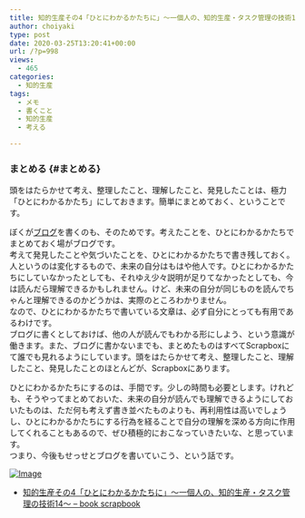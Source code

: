 ```yaml
---
title: 知的生産その4「ひとにわかるかたちに」〜一個人の、知的生産・タスク管理の技術14〜
author: choiyaki
type: post
date: 2020-03-25T13:20:41+00:00
url: /?p=998
views:
  - 465
categories:
  - 知的生産
tags:
  - メモ
  - 書くこと
  - 知的生産
  - 考える

---
```

### まとめる {#まとめる}

頭をはたらかせて考え、整理したこと、理解したこと、発見したことは、極力「ひとにわかるかたち」にしておきます。簡単にまとめておく、ということです。

ぼくが[ブログ][1]を書くのも、そのためです。考えたことを、ひとにわかるかたちでまとめておく場がブログです。  
考えて発見したことや気づいたことを、ひとにわかるかたちで書き残しておく。人というのは変化するもので、未来の自分はもはや他人です。ひとにわかるかたちにしていなかったとしても、それゆえ少々説明が足りてなかったとしても、今は読んだら理解できるかもしれません。けど、未来の自分が同じものを読んでちゃんと理解できるのかどうかは、実際のところわかりません。  
なので、ひとにわかるかたちで書いている文章は、必ず自分にとっても有用であるわけです。  
ブログに書くとしておけば、他の人が読んでもわかる形にしよう、という意識が働きます。また、ブログに書かないまでも、まとめたものはすべてScrapboxにて誰でも見れるようにしています。頭をはたらかせて考え、整理したこと、理解したこと、発見したことのほとんどが、Scrapboxにあります。

ひとにわかるかたちにするのは、手間です。少しの時間も必要とします。けれども、そうやってまとめておいた、未来の自分が読んでも理解できるようにしておいたものは、ただ何も考えず書き並べたものよりも、再利用性は高いでしょうし、ひとにわかるかたちにする行為を経ることで自分の理解を深める方向に作用してくれることもあるので、ぜひ積極的におこなっていきたいな、と思っています。  
つまり、今後もせっせとブログを書いていこう、という話です。

[![Image][2]][3]

  * [知的生産その4「ひとにわかるかたちに」〜一個人の、知的生産・タスク管理の技術14〜 &#8211; book scrapbook][4]

 [1]: https://scrapbox.io/choiyaki-hondana/%E3%83%96%E3%83%AD%E3%82%B0
 [2]: https://gyazo.com/2f405899d32439d07f35456dce985b59/thumb/1000
 [3]: https://gyazo.com/2f405899d32439d07f35456dce985b59
 [4]: https://scrapbox.io/choiyaki-hondana/%E7%9F%A5%E7%9A%84%E7%94%9F%E7%94%A3%E3%81%9D%E3%81%AE4%E3%80%8C%E3%81%B2%E3%81%A8%E3%81%AB%E3%82%8F%E3%81%8B%E3%82%8B%E3%81%8B%E3%81%9F%E3%81%A1%E3%81%AB%E3%80%8D%E3%80%9C%E4%B8%80%E5%80%8B%E4%BA%BA%E3%81%AE%E3%80%81%E7%9F%A5%E7%9A%84%E7%94%9F%E7%94%A3%E3%83%BB%E3%82%BF%E3%82%B9%E3%82%AF%E7%AE%A1%E7%90%86%E3%81%AE%E6%8A%80%E8%A1%9314%E3%80%9C